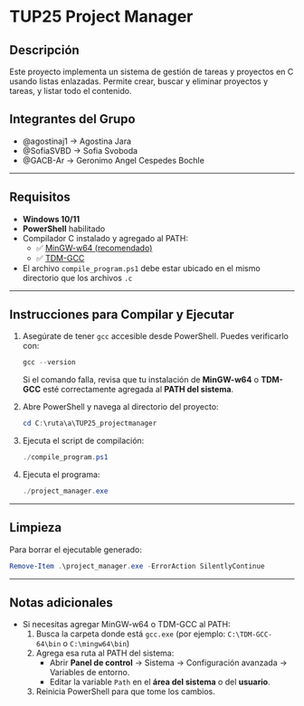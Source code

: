 # TUP25 Project Manager

## Descripción

Este proyecto implementa un sistema de gestión de tareas y proyectos en C usando listas enlazadas. Permite crear, buscar y eliminar proyectos y tareas, y listar todo el contenido.

## Integrantes del Grupo

-   @agostinaj1 -> Agostina Jara
-   @SofiaSVBD -> Sofia Svoboda
-   @GACB-Ar -> Geronimo Angel Cespedes Bochle

---

## Requisitos

- **Windows 10/11**
- **PowerShell** habilitado
- Compilador C instalado y agregado al PATH:
  - ✅ [MinGW-w64 (recomendado)](https://www.mingw-w64.org/)
  - ✅ [TDM-GCC](https://jmeubank.github.io/tdm-gcc/)
- El archivo `compile_program.ps1` debe estar ubicado en el mismo directorio que los archivos `.c`

---

## Instrucciones para Compilar y Ejecutar

1. Asegúrate de tener `gcc` accesible desde PowerShell. Puedes verificarlo con:

   ```powershell
   gcc --version
   ```

   Si el comando falla, revisa que tu instalación de **MinGW-w64** o **TDM-GCC** esté correctamente agregada al **PATH del sistema**.

2. Abre PowerShell y navega al directorio del proyecto:

   ```powershell
   cd C:\ruta\a\TUP25_projectmanager
   ```

3. Ejecuta el script de compilación:

   ```powershell
   ./compile_program.ps1
   ```

4. Ejecuta el programa:

   ```powershell
   ./project_manager.exe
   ```

---

## Limpieza

Para borrar el ejecutable generado:

```powershell
Remove-Item .\project_manager.exe -ErrorAction SilentlyContinue
```

---

## Notas adicionales

- Si necesitas agregar MinGW-w64 o TDM-GCC al PATH:
  1. Busca la carpeta donde está `gcc.exe` (por ejemplo: `C:\TDM-GCC-64\bin` o `C:\mingw64\bin`)
  2. Agrega esa ruta al PATH del sistema:
     - Abrir **Panel de control** → Sistema → Configuración avanzada → Variables de entorno.
     - Editar la variable `Path` en el **área del sistema** o del **usuario**.
  3. Reinicia PowerShell para que tome los cambios.
